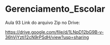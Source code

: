 # Gerenciamento_Escolar
Aula 93
Link do arquivo Zip no Drive: 

https://drive.google.com/file/d/1LNpD12bG9B-v-36hVjYzti12cN9rPSdH/view?usp=sharing
